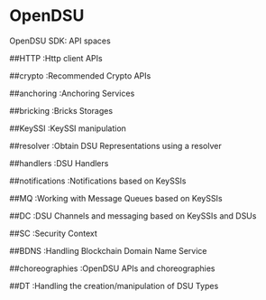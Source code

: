 # OpenDSU
OpenDSU SDK: API spaces


##HTTP            :Http client APIs

##crypto          :Recommended Crypto APIs

##anchoring       :Anchoring Services

##bricking        :Bricks Storages

##KeySSI          :KeySSI manipulation

##resolver        :Obtain DSU Representations using a resolver

##handlers        :DSU Handlers

##notifications   :Notifications based on KeySSIs

##MQ              :Working with Message Queues based on KeySSIs

##DC              :DSU  Channels and messaging  based on KeySSIs and DSUs

##SC              :Security Context

##BDNS            :Handling Blockchain Domain Name Service

##choreographies  :OpenDSU APIs and choreographies

##DT              :Handling the creation/manipulation of DSU Types
